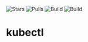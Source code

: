 ![Stars](https://img.shields.io/docker/stars/timothystewart6/kubectl.svg) ![Pulls](https://img.shields.io/docker/pulls/timothystewart6/kubectl.svg) ![Build](https://img.shields.io/docker/automated/timothystewart6/kubectl.svg) ![Build](https://img.shields.io/docker/build/timothystewart6/kubectl.svg)
# kubectl
